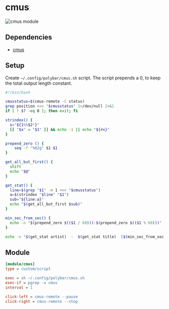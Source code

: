 # cmus
![cmus module](http://i.imgur.com/DhnQFrC.png)

## Dependencies
* [cmus](http://cmus.github.io/)

## Setup
Create `~/.config/polybar/cmus.sh` script. The script prepends a 0, to keep the total output length constant.

```bash
#!/bin/bash

cmusstatus=$(cmus-remote -C status)
grep position <<< "$cmusstatus" 1>/dev/null 2>&1
if [ ! $? -eq 0 ]; then exit; fi

strindex() {
  x="${1%%$2*}"
  [[ "$x" = "$1" ]] && echo -1 || echo "${#x}"
}

prepend_zero () {
    seq -f "%02g" $1 $1
}

get_all_but_first() {
  shift
  echo "$@"
}

get_stat() {
  line=$(grep "$1" -m 1 <<< "$cmusstatus")
  a=$(strindex "$line" "$1")
  sub="${line:a}"
  echo "$(get_all_but_first $sub)"
}

min_sec_from_sec() {
  echo -n "$(prepend_zero $(($1 / 60))):$(prepend_zero $(($1 % 60)))"
}

echo -n "$(get_stat artist)  -  $(get_stat title)  [$(min_sec_from_sec $(get_stat position)) / $(min_sec_from_sec $(get_stat duration))]"
```

## Module
```ini
[module/cmus]
type = custom/script

exec = sh ~/.config/polybar/cmus.sh
exec-if = pgrep -x cmus
interval = 1

click-left = cmus-remote --pause
click-right = cmus-remote --stop
```
